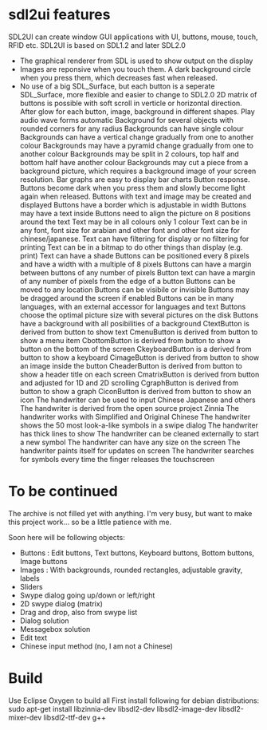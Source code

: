 sdl2ui features
===============
  SDL2UI can create window GUI applications with UI, buttons, mouse, touch, RFID etc.
  SDL2UI is based on SDL1.2 and later SDL2.0


* The graphical renderer from SDL is used to show output on the display
* Images are reponsive when you touch them. A dark background circle when you press them, which decreases fast when released.
* No use of a big SDL_Surface, but each button is a seperate SDL_Surface, more flexible and easier to change to SDL2.0
2D matrix of buttons is possible with soft scroll in verticle or horizontal direction.
After glow for each button, image, background in different shapes.
Play audio wave forms automatic
Background for several objects with rounded corners for any radius
Backgrounds can have single colour
Backgrounds can have a vertical change gradually from one to another colour
Backgrounds may have a pyramid change gradually from one to another colour
Backgrounds may be split in 2 colours, top half and bottom half have another colour
Backgrounds may cut a piece from a background picture, which requires a background image of your screen resolution.
Bar graphs are easy to display bar charts
Button response. Buttons become dark when you press them and slowly become light again when released.
Buttons with text and image may be created and displayed
Buttons have a border which is adjustable in width
Buttons may have a text inside
Buttons need to align the picture on 8 positions around the text
Text may be in all colours only 1 colour
Text can be in any font, font size for arabian and other font and other font size for chinese/japanese.
Text can have filtering for display or no filtering for printing
Text can be in a bitmap to do other things than display (e.g. print)
Text can have a shade
Buttons can be positioned every 8 pixels and have a width with a multiple of 8 pixels
Buttons can have a margin between buttons of any number of pixels
Button text can have a margin of any number of pixels from the edge of a button
Buttons can be moved to any location
Buttons can be visibile or invisible
Buttons may be dragged around the screen if enabled
Buttons can be in many languages, with an external accessor for languages and text
Buttons choose the optimal picture size with several pictures on the disk
Buttons have a background with all posibilities of a background
CtextButton is derived from button to show text
CmenuButton is derived from button to show a menu item
CbottomButton is derived from button to show a button on the bottom of the screen
CkeyboardButton is a derived from button to show a keyboard
CimageButton is derived from button to show an image inside the button
CheaderButton is derived from button to show a header title on each screen
CmatrixButton is derived from button and adjusted for 1D and 2D scrolling
CgraphButton is derived from button to show a graph
CiconButton is derived from button to show an icon
The handwriter can be used to input Chinese Japanese and others
The handwriter is derived from the open source project Zinnia
The handwriter works with Simplified and Original Chinese
The handwriter shows the 50 most look-a-like symbols in a swipe dialog
The handwriter has thick lines to show
The handwriter can be cleaned externally to start a new symbol
The handwriter can have any size on the screen
The handwriter paints itself for updates on screen
The handwriter searches for symbols every time the finger releases the touchscreen

To be continued
===============
The archive is not filled yet with anything. I'm very busy, but want to make this project work... so be a little patience with me.

Soon here will be following objects:
- Buttons : Edit buttons, Text buttons, Keyboard buttons, Bottom buttons, Image buttons
- Images : With backgrounds, rounded rectangles, adjustable gravity, labels
- Sliders
- Swype dialog going up/down or left/right
- 2D swype dialog (matrix)
- Drag and drop, also from swype list
- Dialog solution
- Messagebox solution
- Edit text
- Chinese input method (no, I am not a Chinese)

Build
=====
Use Eclipse Oxygen to build all
First install following for debian distributions:
sudo apt-get install libzinnia-dev libsdl2-dev libsdl2-image-dev libsdl2-mixer-dev libsdl2-ttf-dev g++

